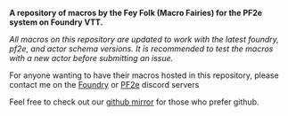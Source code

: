 **A repository of macros by the Fey Folk (Macro Fairies) for the PF2e system on Foundry VTT.**

_All macros on this repository are updated to work with the latest foundry, pf2e, and actor schema versions. It is recommended to test the macros with a new actor before submitting an issue._

For anyone wanting to have their macros hosted in this repository, please contact me on the [Foundry](https://discord.gg/foundryvtt) or [PF2e](https://discord.gg/w9jhtkyZBu) discord servers
 
 Feel free to check out our [github mirror](https://github.com/Symon-S/FoundryVTT-Macros) for those who prefer github.

